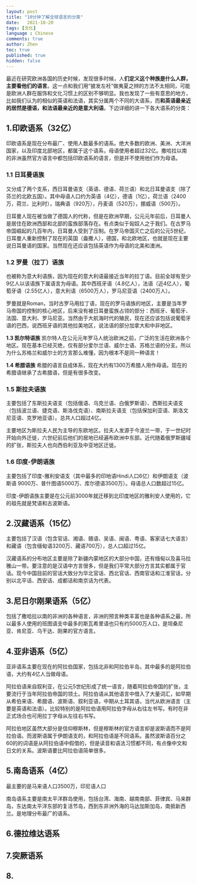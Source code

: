 ```yaml
---
layout: post
title: "10分钟了解全球语言的分类"
date:   2021-10-20
tags: [文化]
language : Chinese
comments: true
author: Zhen
toc: true
published: true
hidden: false
---
```

最近在研究欧洲各国的历史时候，发现很多时候，人**们定义这个种族是什么人群，主要看他们的语言**。这一点和我们用“披发左衽”做夷夏之辨的方法不太相同，可能是欧洲人群在服饰和文化习惯上的区别不够明显。我也发现了一些有意思的地方，比如我们认为的相似的英语和法语，其实分属两个不同的大语系，而**和英语最亲近的居然是德语，和法语最亲近的是意大利语**。下边详细的讲一下各大语系的分类：

## 1.印欧语系（32亿）
印欧语系是现在分布最广、使用人数最多的语系。绝大多数的欧洲、美洲、大洋洲国家，以及印度北部地区，都属于这个语系，母语使用者超过32亿。撒哈拉以南的非洲虽然官方语言中都包括印欧语系的语言，但是并不使用他们作为母语。

### 1.1 日耳曼语族
又分成了两个支系，西日耳曼语支（英语、德语、荷兰语）和北日耳曼语支（除了芬兰的北欧五国）。其中母语人口约为英语（4亿），德语（1亿），荷兰语（2400万，荷兰、比利时），瑞典语（920万），丹麦语（520万），挪威语（500万）。

日耳曼人现在被当做了德国人的代称，但是在欧洲早期，公元元年前后，日耳曼人是居住在欧洲西部和北部的蛮族部落存在。有点类似于匈奴人之于我们。在古罗马帝国崛起的几百年内，日耳曼人受到了压制。在罗马帝国灭亡之后的公元5世纪，日耳曼人重新控制了现在的英国（盎撒人），德国，和北欧地区，也就是现在主要说日耳曼语的国家。当然现在还应该包括英语作为母语的北美和澳洲。

### 1.2 罗曼（拉丁）语族
也被称为意大利语族，因为现在的意大利语最接近当年的拉丁语。目前全球有至少9亿人以该语族下属语言为母语。其中西班牙语（4.8亿人），法语（近4亿人），葡萄牙语（2.55亿人），意大利语（6500万人），罗马尼亚语（2400万人）。

罗曼就是Roman，当时古罗马用拉丁语，现在的罗马语族的地区，主要是当年罗马帝国的控制的核心地区，后来没有被日耳曼蛮族占领的部分：西班牙、葡萄牙、法国、意大利、罗马尼亚。当然由于大航海时代的殖民，现在还应该包括说葡萄牙语的巴西，说西班牙语的其他拉美地区，说法语的部分加拿大和中非地区。

**1.3 凯尔特语族**
凯尔特人在公元元年罗马人统治欧洲之前，广泛的生活在欧洲各个地区。现在基本已经灭绝，仅有部分爱尔兰语、威尔士语、苏格兰语的分支。所以为什么苏格兰和威尔士的方言那么难懂，因为根本不是同一种语言！

**1.4 希腊语族**
希腊的语言自成体系，现在大约有1300万希腊人用作母语。现在的希腊语继承了古希腊语，但是有很多改变。

### 1.5 斯拉夫语族
主要包括了东斯拉夫语支（包括俄语、乌克兰语、白俄罗斯语）、西斯拉夫语支（包括波兰语、捷克语、斯洛伐克语）、南斯拉夫语支（包括保加利亚语、斯洛文尼亚语、克罗地亚语）。总共人口超过4亿。

主要地区为斯拉夫人民为主导的东欧地区。拉夫人发源于今波兰一带，于一世纪时开始向外迁徙，六世纪前后他们的居地已经遍布欧洲中东部。近代随着俄罗斯疆域的扩张，斯拉夫人也向西伯利亚及中亚地区迁徙。

### 1.6 印度-伊朗语族
主要包括了印度-雅利安语支（其中最多的印地语Hindi人口6亿）和伊朗语支（波斯语 9000万、普什图语5000万、库尔德语3500万）。母语总人口数超过15亿。

印度-伊朗语族主要是在公元前3000年就迁移到北印度地区的雅利安人使用的，它的祖先就是梵语和古波斯语。

## 2.汉藏语系（15亿）
主要包括了汉语（包含官话、湘语、赣语、吴语、闽语、粤语、客家话七大语言）和藏语（包含缅甸语3200万、藏语700万），总人口超过15亿。

汉藏语系的分布地区主要是除了新疆内蒙地区的大部分中国，还有缅甸以及喜马拉雅山一带。要注意的是汉语中方言很多，但是我们平常大部分方言其实都属于官话。现今中国目前的官话大致分为华北官话、西北官话、西南官话和江淮官话，分别以北平话、西安话、成都话和南京话为代表。

## 3.尼日尔刚果语系（5亿）
包括了撒哈拉以南的非洲的各种语言，非洲的预言种类丰富也是各种语系之最，所以最多人使用的班图语支中最多的斯瓦希里语也只有约5000万人口，是坦桑尼亚、肯尼亚、乌干达、刚果的官方语言。

## 4.亚非语系（5亿）
亚非语系主要在现在的阿拉伯国家，包括北非和阿拉伯半岛，其中最多的是阿拉伯语，大约有4亿人当做母语。

阿拉伯语来自叙利亚，在公元5世纪形成了统一语言，随着阿拉伯帝国的扩张，主要流行于当年阿拉伯帝国的领土。阿拉伯语从其他语言中借入了大量词汇，如早期从希伯来语、希腊语、波斯语、叙利亚语，中期从土耳其语，当代从欧洲语言（主要是英语和法语）。比较特别的是阿拉伯语用阿拉伯字母从右往左书写。有时在非正式场合也可用拉丁字母从左往右书写。

阿拉伯地区虽然大部分是信仰穆斯林，但是穆斯林的官方语言却是波斯语而不是阿拉伯语。而波斯语属于伊朗语支的，和阿拉伯语是不同语系。虽然波斯语百分之60的的词语是从阿拉伯语中假借的，但是读音和语法习惯都不同，有点像中文和日文的关系。波斯语要比阿拉伯语简单很多。

## 5.南岛语系（4亿）
最主要的是马来语人口3500万，印尼语人口

南岛语系主要是南太平洋群岛使用，包括台湾、海南、越南南部、菲律宾、马来群岛，东达南太平洋东部的复活节岛，西到东非洲外海的马达加斯加岛，南抵新西兰。是地理分布最广的语系。



## 6.德拉维达语系

## 7.突厥语系

## 8.
<!--stackedit_data:
eyJoaXN0b3J5IjpbMTA4MjQ0MDQ2OCwxOTk5OTE5NjgxLDU1Nz
Q3MzQ1MCw2NzA5NDMzOTgsMTY4MjAzNzQ0Nyw2OTIzMDk1Mjld
fQ==
-->